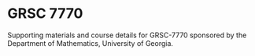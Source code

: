 # GRSC 7770
Supporting materials and course details for GRSC-7770 sponsored by the Department of Mathematics, University of Georgia.


